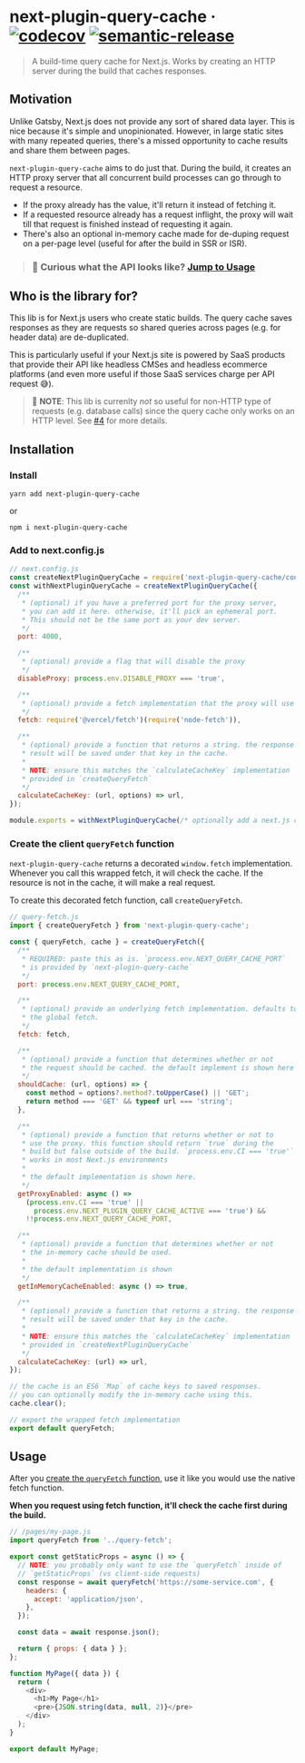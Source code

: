 # next-plugin-query-cache · [![codecov](https://codecov.io/gh/ricokahler/next-plugin-query-cache/branch/main/graph/badge.svg?token=CKKTKQ5A5Z)](https://codecov.io/gh/ricokahler/next-plugin-query-cache) [![semantic-release](https://img.shields.io/badge/%20%20%F0%9F%93%A6%F0%9F%9A%80-semantic--release-e10079.svg)](https://github.com/semantic-release/semantic-release)

> A build-time query cache for Next.js. Works by creating an HTTP server during the build that caches responses.

## Motivation

Unlike Gatsby, Next.js does not provide any sort of shared data layer. This is nice because it's simple and unopinionated. However, in large static sites with many repeated queries, there's a missed opportunity to cache results and share them between pages.

`next-plugin-query-cache` aims to do just that. During the build, it creates an HTTP proxy server that all concurrent build processes can go through to request a resource.

- If the proxy already has the value, it'll return it instead of fetching it.
- If a requested resource already has a request inflight, the proxy will wait till that request is finished instead of requesting it again.
- There's also an optional in-memory cache made for de-duping request on a per-page level (useful for after the build in SSR or ISR).

> ### 👋 Curious what the API looks like? [Jump to Usage](#usage)

## Who is the library for?

This lib is for Next.js users who create static builds. The query cache saves responses as they are requests so shared queries across pages (e.g. for header data) are de-duplicated.

This is particularly useful if your Next.js site is powered by SaaS products that provide their API like headless CMSes and headless ecommerce platforms (and even more useful if those SaaS services charge per API request 😅).

> 👋 **NOTE**: This lib is currenlty _not_ so useful for non-HTTP type of requests (e.g. database calls) since the query cache only works on an HTTP level. See [#4](https://github.com/ricokahler/next-plugin-query-cache/issues/4) for more details.

## Installation

### Install

```
yarn add next-plugin-query-cache
```

or

```
npm i next-plugin-query-cache
```

### Add to next.config.js

```js
// next.config.js
const createNextPluginQueryCache = require('next-plugin-query-cache/config');
const withNextPluginQueryCache = createNextPluginQueryCache({
  /**
   * (optional) if you have a preferred port for the proxy server,
   * you can add it here. otherwise, it'll pick an ephemeral port.
   * This should not be the same port as your dev server.
   */
  port: 4000,

  /**
   * (optional) provide a flag that will disable the proxy
   */
  disableProxy: process.env.DISABLE_PROXY === 'true',

  /**
   * (optional) provide a fetch implementation that the proxy will use
   */
  fetch: require('@vercel/fetch')(require('node-fetch')),

  /**
   * (optional) provide a function that returns a string. the response
   * result will be saved under that key in the cache.
   *
   * NOTE: ensure this matches the `calculateCacheKey` implementation
   * provided in `createQueryFetch`
   */
  calculateCacheKey: (url, options) => url,
});

module.exports = withNextPluginQueryCache(/* optionally add a next.js config */);
```

### Create the client `queryFetch` function

`next-plugin-query-cache` returns a decorated `window.fetch` implementation. Whenever you call this wrapped fetch, it will check the cache. If the resource is not in the cache, it will make a real request.

To create this decorated fetch function, call `createQueryFetch`.

```js
// query-fetch.js
import { createQueryFetch } from 'next-plugin-query-cache';

const { queryFetch, cache } = createQueryFetch({
  /**
   * REQUIRED: paste this as is. `process.env.NEXT_QUERY_CACHE_PORT`
   * is provided by `next-plugin-query-cache`
   */
  port: process.env.NEXT_QUERY_CACHE_PORT,

  /**
   * (optional) provide an underlying fetch implementation. defaults to
   * the global fetch.
   */
  fetch: fetch,

  /**
   * (optional) provide a function that determines whether or not
   * the request should be cached. the default implement is shown here
   */
  shouldCache: (url, options) => {
    const method = options?.method?.toUpperCase() || 'GET';
    return method === 'GET' && typeof url === 'string';
  },

  /**
   * (optional) provide a function that returns whether or not to
   * use the proxy. this function should return `true` during the
   * build but false outside of the build. `process.env.CI === 'true'`
   * works in most Next.js environments
   *
   * the default implementation is shown here.
   */
  getProxyEnabled: async () =>
    (process.env.CI === 'true' ||
      process.env.NEXT_PLUGIN_QUERY_CACHE_ACTIVE === 'true') &&
    !!process.env.NEXT_QUERY_CACHE_PORT,

  /**
   * (optional) provide a function that determines whether or not
   * the in-memory cache should be used.
   *
   * the default implementation is shown
   */
  getInMemoryCacheEnabled: async () => true,

  /**
   * (optional) provide a function that returns a string. the response
   * result will be saved under that key in the cache.
   *
   * NOTE: ensure this matches the `calculateCacheKey` implementation
   * provided in `createNextPluginQueryCache`
   */
  calculateCacheKey: (url) => url,
});

// the cache is an ES6 `Map` of cache keys to saved responses.
// you can optionally modify the in-memory cache using this.
cache.clear();

// export the wrapped fetch implementation
export default queryFetch;
```

## Usage

After you [create the `queryFetch` function](#create-the-client-queryfetch-function), use it like you would use the native fetch function.

**When you request using fetch function, it'll check the cache first during the build.**

```js
// /pages/my-page.js
import queryFetch from '../query-fetch';

export const getStaticProps = async () => {
  // NOTE: you probably only want to use the `queryFetch` inside of
  // `getStaticProps` (vs client-side requests)
  const response = await queryFetch('https://some-service.com', {
    headers: {
      accept: 'application/json',
    },
  });

  const data = await response.json();

  return { props: { data } };
};

function MyPage({ data }) {
  return (
    <div>
      <h1>My Page</h1>
      <pre>{JSON.string(data, null, 2)}</pre>
    </div>
  );
}

export default MyPage;
```
